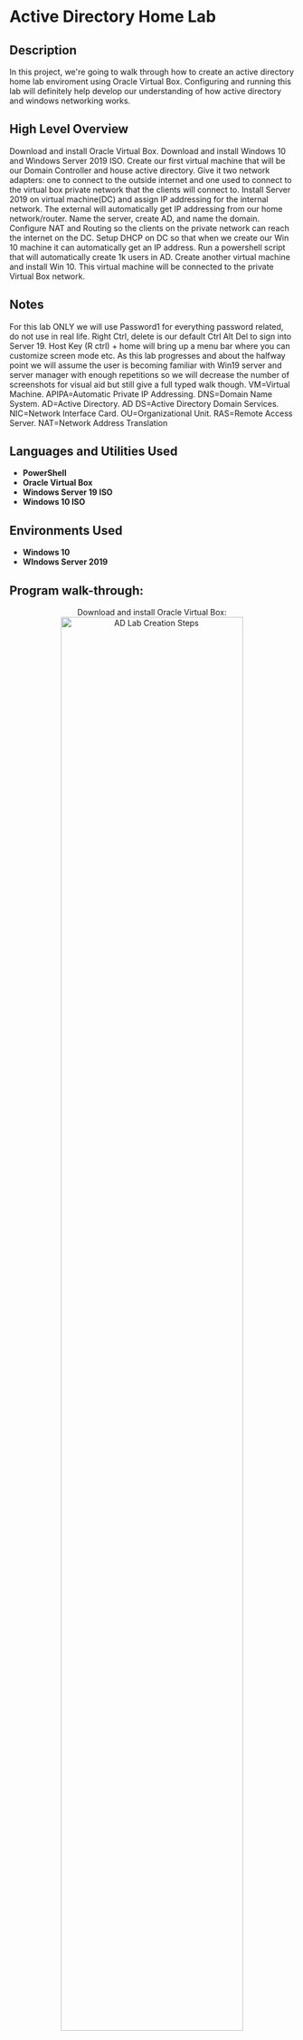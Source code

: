 <h1>Active Directory Home Lab</h1>

<h2>Description</h2>
In this project, we're going to walk through how to create an active directory home lab enviroment using Oracle Virtual Box. Configuring and running this lab will definitely help develop our understanding of how active directory and windows networking works.

<h2>High Level Overview</h2>
Download and install Oracle Virtual Box. Download and install Windows 10 and Windows Server 2019 ISO. Create our first virtual machine that will be our Domain Controller and house active directory. Give it two network adapters: one to connect to the outside internet and one used to connect to the virtual box private network that the clients will connect to. Install Server 2019 on virtual machine(DC) and assign IP addressing for the internal network. The external will automatically get IP addressing from our home network/router. Name the server, create AD, and name the domain. Configure NAT and Routing so the clients on the private network can reach the internet on the DC. Setup DHCP on DC so that when we create our Win 10 machine it can automatically get an IP address. Run a powershell script that will automatically create 1k users in AD. Create another virtual machine and install Win 10. This virtual machine will be connected to the private Virtual Box network. 

<h2>Notes</h2>
For this lab ONLY we will use Password1 for everything password related, do not use in real life. Right Ctrl, delete is our default Ctrl Alt Del to sign into Server 19. Host Key (R ctrl) + home will bring up a menu bar where you can customize screen mode etc. As this lab progresses and about the halfway point we will assume the user is becoming familiar with Win19 server and server manager with enough repetitions so we will decrease the number of screenshots for visual aid but still give a full typed walk though. VM=Virtual Machine. APIPA=Automatic Private IP Addressing. DNS=Domain Name System. AD=Active Directory. AD DS=Active Directory Domain Services. NIC=Network Interface Card. OU=Organizational Unit. RAS=Remote Access Server. NAT=Network Address Translation

<h2>Languages and Utilities Used</h2>

- <b>PowerShell</b> 
- <b>Oracle Virtual Box</b>
- <b>Windows Server 19 ISO</b>
- <b>Windows 10 ISO</b>  

<h2>Environments Used</h2>

- <b>Windows 10</b>
- <b>WIndows Server 2019</b>

<h2>Program walk-through:</h2>

<p align="center">
Download and install Oracle Virtual Box: <br/>  
<img src="https://i.imgur.com/sVww7Ra.png" height="80%" width="80%" alt="AD Lab Creation Steps"/>
<br />
<br />
Download Microsoft Windows Server 2019 ISO file: <br/> 
<img src="https://i.imgur.com/lO32tVp.png" height="80%" width="80%" alt="AD Lab Creation Steps"/>
<br />
<br />
Download Microsoft Windows 10 ISO file:  <br/> 
<img src="https://i.imgur.com/1kzAfnw.png" height="80%" width="80%" alt="AD Lab Creation Steps"/>
<br />
<br />
Configure Virtual Machine(DC): Note: Bidirectional shared clipboard in advanced settings lets you use ctrl c and ctrl v in between your actual computer and virtual machine. Drag n Drop lets you drag files from your desktop into your virtual machine. <br/> 
<img src="https://i.imgur.com/99mb1Wi.png" height="80%" width="80%" alt="AD Lab Creation Steps"/>
<img src="https://i.imgur.com/gG7TwXK.png" height="80%" width="80%" alt="AD Lab Creation Steps"/>
<img src="https://i.imgur.com/Bwa3Avr.png" height="80%" width="80%" alt="AD Lab Creation Steps"/>
<img src="https://i.imgur.com/dqS7i2Z.png" height="80%" width="80%" alt="AD Lab Creation Steps"/>
<img src="https://i.imgur.com/r3UofDE.png" height="80%" width="80%" alt="AD Lab Creation Steps"/>
<br />
<br />
Install Server 2019 ISO file onto DC VM, setup and sign into server. NOTE: Select the desktop experience for GUI and select custom install. After signing into server and for ease of use go to devices and select insert guest additions CD image. Next, on the desktop go to file explorer/this pc and select Virtual Box guest additions that's listed as a drive. Finally, click on and run VBoxWindowsadditions.amd64 and follow the on screen prompts all the way until choosing to reboot now or later; click on reboot later. <br/> 
<img src="https://i.imgur.com/VvcFqfW.png" height="80%" width="80%" alt="AD Lab Creation Steps"/>
<img src="https://i.imgur.com/8UVrevd.png" height="80%" width="80%" alt="AD Lab Creation Steps"/>
<img src="https://i.imgur.com/dGSEd7z.png" height="80%" width="80%" alt="AD Lab Creation Steps"/> 
<br />
<br />
Setup IP addressing. Change network adapter settings. NOTE: We will start out by selecting the Ethernet that is connected to the internet and view its status by right clicking on it. In this lab it was Ethernet 2 for me, but just make sure you select the adapter that is the opposite of the one that is unrecognized. <br/> 
<img src="https://i.imgur.com/curRwD6.png" height="80%" width="80%" alt="AD Lab Creation Steps"/>
<img src="https://i.imgur.com/f7girLW.png" height="80%" width="80%" alt="AD Lab Creation Steps"/>
<br />
<br />
Rename (R click) the Ethernet adapter that is connected to the internet _INTERNET_ and rename the unrecogninzed adapter X_INTERNAL_X. NOTE: The unrecognized adapter will have an APIPA address (will start with 169.254.) This APIPA address was automatically assigned to this adapter because a DHCP server was not available. This is how you will know it's the internal adapter. Next R click on X_INTERNAL_X and go to properties. In the menu, double click Internet Protocol Version 4. This will bring you to its general tab where you can assign IP addressing.  <br/> 
<img src="https://i.imgur.com/eD7mrn2.png" height="80%" width="80%" alt="AD Lab Creation Steps"/>
<img src="https://i.imgur.com/NQABNho.png" height="80%" width="80%" alt="AD Lab Creation Steps"/>
<img src="https://i.imgur.com/f48vUDy.png" height="80%" width="80%" alt="AD Lab Creation Steps"/>
<br />
<br />
In the general tab use the following address: IP=172.16.0.1 Subnet Mask=255.255.255.0 Default Gateway=Leave blank related to the DC serving as the default gateway. DNS=127.0.0.1 or 172.16.0.1 (Once AD is installed it will automatically install DNS. We can either enter its own IP address 172.16.0.1 or we can enter the loopback address which is 127.0.0.1) Loopback address in IPv4 (127.0.0.1) is a generic address that never reaches the network but instead is looped back through the internal NIC. It allows for a reliable method of testing the functionality of an Ethernet card and its drivers and software without a physical network. <br/> 
<img src="https://i.imgur.com/NFje08v.png" height="80%" width="80%" alt="AD Lab Creation Steps"/>
<br />
<br /> 
Rename this VM by R clicking on the window icon at desktop and selecting system. Next, click on rename this PC and give it the name DC (Domain Controller) and restart PC. <br/> 
<img src="https://i.imgur.com/XyKoo8S.png" height="80%" width="80%" alt="AD Lab Creation Steps"/>
<img src="https://i.imgur.com/ozbsC4K.png" height="80%" width="80%" alt="AD Lab Creation Steps"/>
<br />
<br />
Install Active Directory Domain Services. Within Server Manager, click on add roles or features. Click next on the add roles or features wizard until you come to the option where you see your DC server and its address; click on this server. In the list of checkboxes, check the box that says Active Directory Domain Services and click on add features. Finally, click next on the installation wizard and then lastly click on install so the AD DS will begin to install. This installation may take a while. When it's finished, close out the wizard. You should now notice a yellow exclamation point next to a flag in the top right hand corner of your server manager window. Click on this and select 'promote this server to a domain controller.' This is called a post deployment configuration. We have installed AD DS but now we will configure it.   <br/> 
<img src="https://i.imgur.com/mDVjYKn.png" height="80%" width="80%" alt="AD Lab Creation Steps"/>
<img src="https://i.imgur.com/JeZeF1m.png" height="80%" width="80%" alt="AD Lab Creation Steps"/>
<img src="https://i.imgur.com/sjtVuvF.png" height="80%" width="80%" alt="AD Lab Creation Steps"/>
<img src="https://i.imgur.com/vEsFmIp.png" height="80%" width="80%" alt="AD Lab Creation Steps"/>
<img src="https://i.imgur.com/0V430IO.png" height="80%" width="80%" alt="AD Lab Creation Steps"/><br />
<br />
<br /> 
Installing AD DS 'Continued'...Next, within the configuration wizard click on add a new forest and name the root domain name mydomain.com. 'You could name this whatever you'd like.' Click next on the wizard and in the password field we will use Password1 as previously stated. Again, DO NOT use this authentication method in real life. Click next within the wizard until you get to the installation option and install AD DS. Our VM DC will automatically restart after this installation. </br>
<img src="https://i.imgur.com/oie6aBs.png" height="80%" width="80%" alt="AD Lab Creation Steps"/>
<img src="https://i.imgur.com/sVRkN7M.png" height="80%" width="80%" alt="AD Lab Creation Steps"/>
<img src="https://i.imgur.com/GI3ATmJ.png" height="80%" width="80%" alt="AD Lab Creation Steps"/> 
<br />
<br /> 
We will now create our own dedicated Admin account. You will notice now that your Windows Server login screen looks different and says MYDOMAIN/Admin. Go ahead and login with our PW. To do this go to start/Windows admintools/AD users and computers. Within the AD users and computers tab right click on mydomain.com 'this is what we named our domain earlier.' and click on new/organizational unit. This of OU as a folder within AD. Name this OU _ADMINS and uncheck the default box underneath. This will create a new folder within mydomain.com. Our newly created folder will now show under the expansion of mydomain.com. R click on this folder and select new/user. Enter your name in the first and last name column. For username we will use a- first letter of your first name and full last name; all lower case. This signifies it's an admin account 'a' and identifies the user by first initial and last name. Click next and use our same PW as planned. Uncheck 'user must change PW at next login and do check 'PW never expires' related to this being a lab environment. Click next and finally click finish. We will now see our newly created account under _ADMINS, BUT..we still need to actually make this an Admin account. To do that R click the profile and go to properties/member of and click on ADD. Next, type in the box provided domain admins and click on check names; there we will see it resolves to Domain Admins. Finally, click on okay and apply. NOW, we have our very own domain admin account. To use, log out and back into DC VM. Instead of using our MYDOMAIN/Admin account click on other user and we will notice at the bottom it now says 'sign into mydomain.' For this username we will use our newly created a- first letter of your first name and full last name and again we will use our PW previously stated. </br>

<img src="https://i.imgur.com/6eQWJ2U.png" height="80%" width="80%" alt="AD Lab Creation Steps"/>
<img src="https://i.imgur.com/lc5gtIN.png" height="80%" width="80%" alt="AD Lab Creation Steps"/>
<img src="https://i.imgur.com/nug9iHA.png" height="80%" width="80%" alt="AD Lab Creation Steps"/>
<img src="https://i.imgur.com/wvQJCWz.png" height="80%" width="80%" alt="AD Lab Creation Steps"/>
<img src="https://i.imgur.com/5qmGqPe.png" height="80%" width="80%" alt="AD Lab Creation Steps"/>
<img src="https://i.imgur.com/qSNV2S5.png" height="80%" width="80%" alt="AD Lab Creation Steps"/>
<img src="https://i.imgur.com/b0ZsEjj.png" height="80%" width="80%" alt="AD Lab Creation Steps"/> 
<img src="https://i.imgur.com/Dpdjdce.png" height="80%" width="80%" alt="AD Lab Creation Steps"/> 
<img src="https://i.imgur.com/3ABHWMH.png" height="80%" width="80%" alt="AD Lab Creation Steps"/> 
<br />
<br />
Install RAS/NAT. This will allow our future Windows 10 cleint to be on the private virtual network but still be able to access the internet through the DC. Within server manager click on add roles and features. Click next and confirm server in the box. Checkmark the box that says remote access. Click next and so checkmark the box that says routing. And click next all the way to install and click that. After installation click on tools within server manager and select routing and remote access. Within the routing and remote access box R click on DC (local) and select configure and enable routing and remote access. Within the setup wizard box click next and click the radio button for NAT. click next 'sometimes the box is left blank and not available to select. If this happens cancel this and repeat the previous steps again in hopes that it will behave as intended.' Choose the public facing network interface labeled _INTERNET_ and that used DHCP. Click next and finally click finished. After initializing, the DC (Local) description should include the color green versus being previously red. 

<img src="https://i.imgur.com/e0XHtrv.png" height="80%" width="80%" alt="AD Lab Creation Steps"/> 
<img src="https://i.imgur.com/njfamqV.png" height="80%" width="80%" alt="AD Lab Creation Steps"/> 
<img src="https://i.imgur.com/LyyNf33.png" height="80%" width="80%" alt="AD Lab Creation Steps"/> 
<br />
<br />
Install DHCP server. 


</p>

<!--
 ```diff
- text in red
+ text in green
! text in orange
# text in gray
@@ text in purple (and bold)@@
```
--!>

